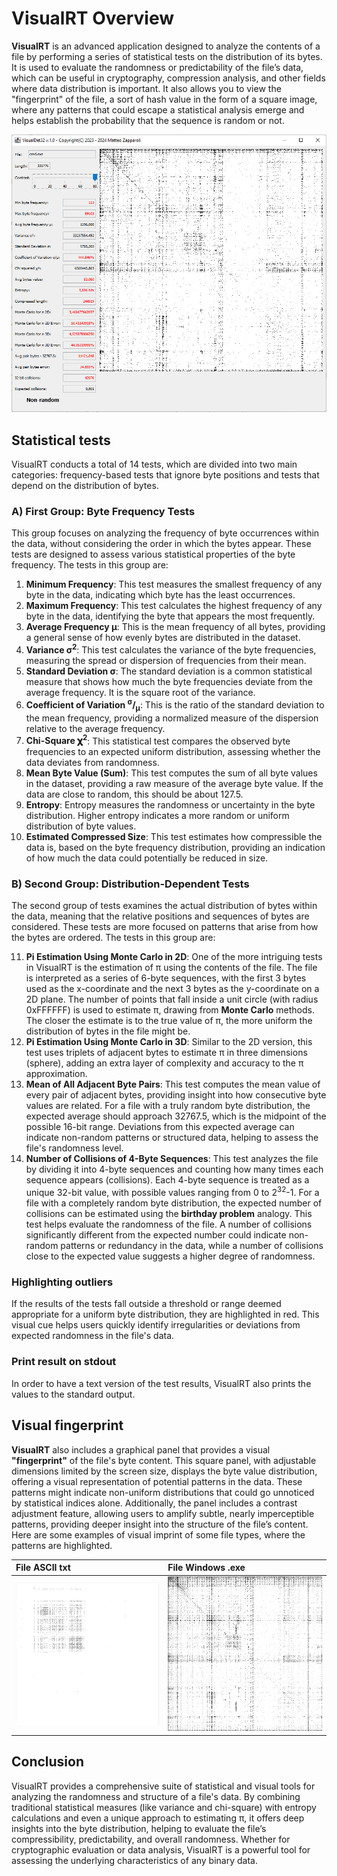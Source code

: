 # VisualRT Overview
**VisualRT** is an advanced application designed to analyze the contents of a file by performing a series of statistical tests on the distribution of its bytes. It is used to evaluate the randomness or predictability of the file’s data, which can be useful in cryptography, compression analysis, and other fields where data distribution is important. 
It also allows you to view the "fingerprint" of the file, a sort of hash value in the form of a square image, where any patterns that could escape a statistical analysis emerge and helps establish the probability that the sequence is random or not.

![Alt Text](https://raw.githubusercontent.com/matteo65/VisualRT/main/Resource/screenshot1.png)<br>

## Statistical tests
VisualRT conducts a total of 14 tests, which are divided into two main categories: frequency-based tests that ignore byte positions and tests that depend on the distribution of bytes.

### A) First Group: Byte Frequency Tests
This group focuses on analyzing the frequency of byte occurrences within the data, without considering the order in which the bytes appear. These tests are designed to assess various statistical properties of the byte frequency. The tests in this group are:

1.	**Minimum Frequency**: This test measures the smallest frequency of any byte in the data, indicating which byte has the least occurrences.
2.	**Maximum Frequency**: This test calculates the highest frequency of any byte in the data, identifying the byte that appears the most frequently.
3.	**Average Frequency μ**: This is the mean frequency of all bytes, providing a general sense of how evenly bytes are distributed in the dataset.
4.	**Variance σ<sup>2</sup>**: This test calculates the variance of the byte frequencies, measuring the spread or dispersion of frequencies from their mean.
5.	**Standard Deviation σ**: The standard deviation is a common statistical measure that shows how much the byte frequencies deviate from the average frequency. It is the square root of the variance.
6.	**Coefficient of Variation <sup>σ</sup>/<sub>μ</sub>**: This is the ratio of the standard deviation to the mean frequency, providing a normalized measure of the dispersion relative to the average frequency.
7.	**Chi-Square 𝛘<sup>2</sup>**: This statistical test compares the observed byte frequencies to an expected uniform distribution, assessing whether the data deviates from randomness.
8.	**Mean Byte Value (Sum)**: This test computes the sum of all byte values in the dataset, providing a raw measure of the average byte value. If the data are close to random, this should be about 127.5.
9.	**Entropy**: Entropy measures the randomness or uncertainty in the byte distribution. Higher entropy indicates a more random or uniform distribution of byte values.
10.	**Estimated Compressed Size**: This test estimates how compressible the data is, based on the byte frequency distribution, providing an indication of how much the data could potentially be reduced in size.

### B) Second Group: Distribution-Dependent Tests
The second group of tests examines the actual distribution of bytes within the data, meaning that the relative positions and sequences of bytes are considered. These tests are more focused on patterns that arise from how the bytes are ordered. The tests in this group are:

11.	**Pi Estimation Using Monte Carlo in 2D**: One of the more intriguing tests in VisualRT is the estimation of π using the contents of the file. The file is interpreted as a series of 6-byte sequences, with the first 3 bytes used as the x-coordinate and the next 3 bytes as the y-coordinate on a 2D plane. The number of points that fall inside a unit circle (with radius 0xFFFFFF) is used to estimate π, drawing from **Monte Carlo** methods. The closer the estimate is to the true value of π, the more uniform the distribution of bytes in the file might be.
12.	**Pi Estimation Using Monte Carlo in 3D**: Similar to the 2D version, this test uses triplets of adjacent bytes to estimate π in three dimensions (sphere), adding an extra layer of complexity and accuracy to the π approximation.
13.	**Mean of All Adjacent Byte Pairs**: This test computes the mean value of every pair of adjacent bytes, providing insight into how consecutive byte values are related. For a file with a truly random byte distribution, the expected average should approach 32767.5, which is the midpoint of the possible 16-bit range. Deviations from this expected average can indicate non-random patterns or structured data, helping to assess the file's randomness level.
14.	**Number of Collisions of 4-Byte Sequences**: This test analyzes the file by dividing it into 4-byte sequences and counting how many times each sequence appears (collisions). Each 4-byte sequence is treated as a unique 32-bit value, with possible values ranging from 0 to 2<sup>32</sup>-1. For a file with a completely random byte distribution, the expected number of collisions can be estimated using the **birthday problem** analogy. ​This test helps evaluate the randomness of the file. A number of collisions significantly different from the expected number could indicate non-random patterns or redundancy in the data, while a number of collisions close to the expected value suggests a higher degree of randomness.

### Highlighting outliers
If the results of the tests fall outside a threshold or range deemed appropriate for a uniform byte distribution, they are highlighted in red. This visual cue helps users quickly identify irregularities or deviations from expected randomness in the file's data.

### Print result on stdout
In order to have a text version of the test results, VisualRT also prints the values ​​to the standard output.

## Visual fingerprint
**VisualRT** also includes a graphical panel that provides a visual **"fingerprint"** of the file's byte content. This square panel, with adjustable dimensions limited by the screen size, displays the byte value distribution, offering a visual representation of potential patterns in the data. These patterns might indicate non-uniform distributions that could go unnoticed by statistical indices alone. Additionally, the panel includes a contrast adjustment feature, allowing users to amplify subtle, nearly imperceptible patterns, providing deeper insight into the structure of the file’s content.<br>
Here are some examples of visual imprint of some file types, where the patterns are highlighted.

|File ASCII txt|File Windows .exe|
|:--- |:--- |
|![Alt Text](https://raw.githubusercontent.com/matteo65/VisualRT/main/Resource/ASCII_txt_file.png)|![Alt Text](https://raw.githubusercontent.com/matteo65/VisualRT/main/Resource/typical_windows_exe.png)|


## Conclusion
VisualRT provides a comprehensive suite of statistical and visual tools for analyzing the randomness and structure of a file's data. By combining traditional statistical measures (like variance and chi-square) with entropy calculations and even a unique approach to estimating π, it offers deep insights into the byte distribution, helping to evaluate the file’s compressibility, predictability, and overall randomness. Whether for cryptographic evaluation or data analysis, VisualRT is a powerful tool for assessing the underlying characteristics of any binary data.
